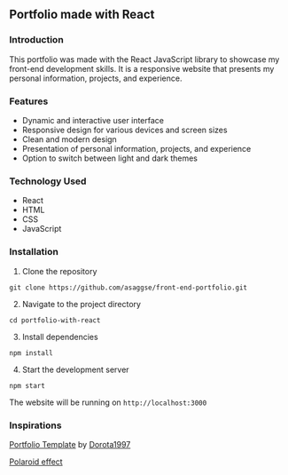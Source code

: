 ## Portfolio made with React

### Introduction

This portfolio was made with the React JavaScript library to showcase my front-end development skills. It is a responsive website that presents my personal information, projects, and experience.

### Features

* Dynamic and interactive user interface
* Responsive design for various devices and screen sizes
* Clean and modern design
* Presentation of personal information, projects, and experience
* Option to switch between light and dark themes

### Technology Used

* React
* HTML
* CSS
* JavaScript

### Installation

1. Clone the repository
```
git clone https://github.com/asaggse/front-end-portfolio.git
```
2. Navigate to the project directory
```
cd portfolio-with-react
```
3. Install dependencies
```
npm install
```
4. Start the development server
```
npm start
```

The website will be running on `http://localhost:3000`

### Inspirations

[Portfolio Template](https://github.com/Dorota1997/react-frontend-dev-portfolio.git) by [Dorota1997](https://github.com/Dorota1997)

[Polaroid effect](https://www.w3docs.com/snippets/css/how-to-create-polaroid-image-with-css.html#)
